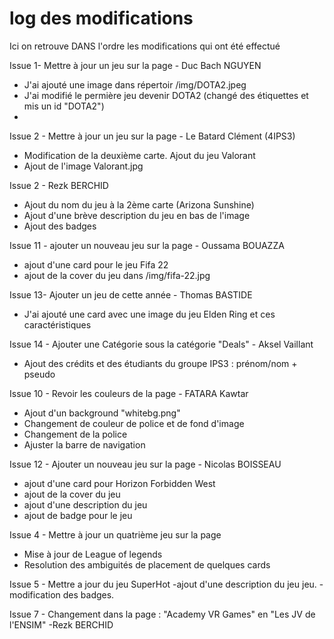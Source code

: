 # log des modifications 
Ici on retrouve DANS l'ordre les modifications qui ont été effectué

Issue 1- Mettre à jour un jeu sur la page - Duc Bach NGUYEN
- J'ai ajouté une image dans répertoir /img/DOTA2.jpeg
- J'ai modifié le permière jeu devenir DOTA2 (changé des étiquettes et mis un id "DOTA2")
- 

Issue 2 - Mettre à jour un jeu sur la page - Le Batard Clément (4IPS3)
- Modification de la deuxième carte. Ajout du jeu Valorant
- Ajout de l'image Valorant.jpg

Issue 2 - Rezk BERCHID
- Ajout du nom du jeu à la 2ème carte (Arizona Sunshine)
- Ajout d'une brève description du jeu en bas de l'image  
- Ajout des badges

Issue 11 - ajouter un nouveau jeu sur la page - Oussama BOUAZZA
- ajout d'une card pour le jeu Fifa 22
- ajout de la cover du jeu dans /img/fifa-22.jpg

Issue 13- Ajouter un jeu de cette année - Thomas BASTIDE
- J'ai ajouté une card avec une image du jeu Elden Ring et ces caractéristiques

Issue 14 - Ajouter une Catégorie sous la catégorie "Deals" - Aksel Vaillant
- Ajout des crédits et des étudiants du groupe IPS3 : prénom/nom + pseudo

Issue 10 - Revoir les couleurs de la page - FATARA Kawtar
- Ajout d'un background "whitebg.png"
- Changement de couleur de police et de fond d'image 
- Changement de la police
- Ajuster la barre de navigation

Issue 12 - Ajouter un nouveau jeu sur la page - Nicolas BOISSEAU
- ajout d'une card pour Horizon Forbidden West
- ajout de la cover du jeu
- ajout d'une description du jeu
- ajout de badge pour le jeu

Issue 4 - Mettre à jour un quatrième jeu sur la page
- Mise à jour de League of legends
- Resolution des ambiguités de placement de quelques cards

Issue 5 - Mettre a jour du jeu SuperHot 
    -ajout d'une description du jeu jeu.
    -modification des badges.

Issue 7 - Changement dans la page : "Academy VR Games" en "Les JV de l'ENSIM" -Rezk BERCHID